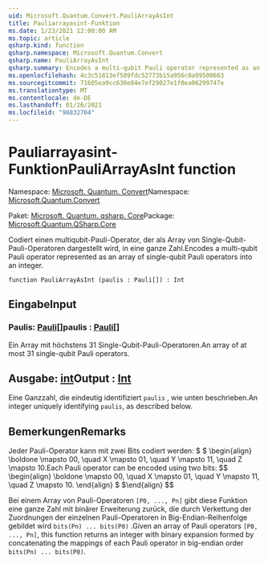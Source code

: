 ```yaml
---
uid: Microsoft.Quantum.Convert.PauliArrayAsInt
title: Pauliarrayasint-Funktion
ms.date: 1/23/2021 12:00:00 AM
ms.topic: article
qsharp.kind: function
qsharp.namespace: Microsoft.Quantum.Convert
qsharp.name: PauliArrayAsInt
qsharp.summary: Encodes a multi-qubit Pauli operator represented as an array of single-qubit Pauli operators into an integer.
ms.openlocfilehash: 4c3c51813ef509fdc52773b15a956c0a99500603
ms.sourcegitcommit: 71605ea9cc630e84e7ef29027e1f0ea06299747e
ms.translationtype: MT
ms.contentlocale: de-DE
ms.lasthandoff: 01/26/2021
ms.locfileid: "98832704"
---
```

# <a name="pauliarrayasint-function"></a><span data-ttu-id="988f3-102">Pauliarrayasint-Funktion</span><span class="sxs-lookup"><span data-stu-id="988f3-102">PauliArrayAsInt function</span></span>

<span data-ttu-id="988f3-103">Namespace: [Microsoft. Quantum. Convert](xref:Microsoft.Quantum.Convert)</span><span class="sxs-lookup"><span data-stu-id="988f3-103">Namespace: [Microsoft.Quantum.Convert](xref:Microsoft.Quantum.Convert)</span></span>

<span data-ttu-id="988f3-104">Paket: [Microsoft. Quantum. qsharp. Core](https://nuget.org/packages/Microsoft.Quantum.QSharp.Core)</span><span class="sxs-lookup"><span data-stu-id="988f3-104">Package: [Microsoft.Quantum.QSharp.Core](https://nuget.org/packages/Microsoft.Quantum.QSharp.Core)</span></span>


<span data-ttu-id="988f3-105">Codiert einen multiqubit-Pauli-Operator, der als Array von Single-Qubit-Pauli-Operatoren dargestellt wird, in eine ganze Zahl.</span><span class="sxs-lookup"><span data-stu-id="988f3-105">Encodes a multi-qubit Pauli operator represented as an array of single-qubit Pauli operators into an integer.</span></span>

```qsharp
function PauliArrayAsInt (paulis : Pauli[]) : Int
```


## <a name="input"></a><span data-ttu-id="988f3-106">Eingabe</span><span class="sxs-lookup"><span data-stu-id="988f3-106">Input</span></span>

### <a name="paulis--pauli"></a><span data-ttu-id="988f3-107">Paulis: [Pauli](xref:microsoft.quantum.lang-ref.pauli)[]</span><span class="sxs-lookup"><span data-stu-id="988f3-107">paulis : [Pauli](xref:microsoft.quantum.lang-ref.pauli)[]</span></span>

<span data-ttu-id="988f3-108">Ein Array mit höchstens 31 Single-Qubit-Pauli-Operatoren.</span><span class="sxs-lookup"><span data-stu-id="988f3-108">An array of at most 31 single-qubit Pauli operators.</span></span>



## <a name="output--int"></a><span data-ttu-id="988f3-109">Ausgabe: [int](xref:microsoft.quantum.lang-ref.int)</span><span class="sxs-lookup"><span data-stu-id="988f3-109">Output : [Int](xref:microsoft.quantum.lang-ref.int)</span></span>

<span data-ttu-id="988f3-110">Eine Ganzzahl, die eindeutig identifiziert `paulis` , wie unten beschrieben.</span><span class="sxs-lookup"><span data-stu-id="988f3-110">An integer uniquely identifying `paulis`, as described below.</span></span>

## <a name="remarks"></a><span data-ttu-id="988f3-111">Bemerkungen</span><span class="sxs-lookup"><span data-stu-id="988f3-111">Remarks</span></span>

<span data-ttu-id="988f3-112">Jeder Pauli-Operator kann mit zwei Bits codiert werden: $ $ \begin{align} \boldone \mapsto 00, \quad X \mapsto 01, \quad Y \mapsto 11, \quad Z \mapsto 10.</span><span class="sxs-lookup"><span data-stu-id="988f3-112">Each Pauli operator can be encoded using two bits: $$ \begin{align} \boldone \mapsto 00, \quad X \mapsto 01, \quad Y \mapsto 11, \quad Z \mapsto 10.</span></span>
<span data-ttu-id="988f3-113">\end{align} $ $</span><span class="sxs-lookup"><span data-stu-id="988f3-113">\end{align} $$</span></span>

<span data-ttu-id="988f3-114">Bei einem Array von Pauli-Operatoren `[P0, ..., Pn]` gibt diese Funktion eine ganze Zahl mit binärer Erweiterung zurück, die durch Verkettung der Zuordnungen der einzelnen Pauli-Operatoren in Big-Endian-Reihenfolge gebildet wird `bits(Pn) ... bits(P0)` .</span><span class="sxs-lookup"><span data-stu-id="988f3-114">Given an array of Pauli operators `[P0, ..., Pn]`, this function returns an integer with binary expansion formed by concatenating the mappings of each Pauli operator in big-endian order `bits(Pn) ... bits(P0)`.</span></span>